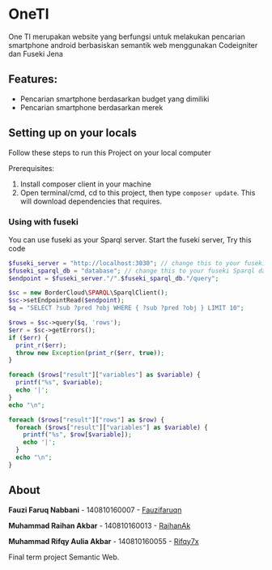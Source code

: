 # OneTI
One TI merupakan website yang berfungsi untuk melakukan pencarian smartphone android berbasiskan semantik web menggunakan Codeigniter dan Fuseki Jena 

## Features:
- Pencarian smartphone berdasarkan budget yang dimiliki
- Pencarian smartphone berdasarkan merek

## Setting up on your locals
Follow these steps to run this Project on your local computer

Prerequisites:
1. Install composer client in your machine
2. Open terminal/cmd, cd to this project, then type `composer update`. This will download dependencies that requires.

### Using with fuseki
You can use fuseki as your Sparql server. Start the fuseki server, 
Try this code
```php
$fuseki_server = "http://localhost:3030"; // change this to your fuseki server address
$fuseki_sparql_db = "database"; // change this to your fuseki Sparql database
$endpoint = $fuseki_server."/".$fuseki_sparql_db."/query";

$sc = new BorderCloud\SPARQL\SparqlClient();
$sc->setEndpointRead($endpoint);
$q = "SELECT ?sub ?pred ?obj WHERE { ?sub ?pred ?obj } LIMIT 10";

$rows = $sc->query($q, 'rows');
$err = $sc->getErrors();
if ($err) {
  print_r($err);
  throw new Exception(print_r($err, true));
}

foreach ($rows["result"]["variables"] as $variable) {
  printf("%s", $variable);
  echo '|';
}
echo "\n";

foreach ($rows["result"]["rows"] as $row) {
  foreach ($rows["result"]["variables"] as $variable) {
    printf("%s", $row[$variable]);
    echo '|';
  }
  echo "\n";
}
``` 

## About
**Fauzi Faruq Nabbani** - 140810160007 - [Fauzifaruqn](https://github.com/Fauzifaruqn)

**Muhammad Raihan Akbar** - 140810160013 - [RaihanAk](https://github.com/RaihanAk)

**Muhammad Rifqy Aulia Akbar** - 140810160055 - [Rifqy7x](https://github.com/Rifqy7x)

Final term project Semantic Web.
